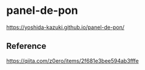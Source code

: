 # panel-de-pon

https://yoshida-kazuki.github.io/panel-de-pon/

## Reference

https://qiita.com/z0ero/items/2f681e3bee594ab3fffe